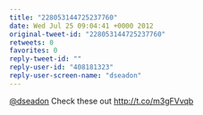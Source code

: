 ```yaml
---
title: "228053144725237760"
date: Wed Jul 25 09:04:41 +0000 2012
original-tweet-id: "228053144725237760"
retweets: 0
favorites: 0
reply-tweet-id: ""
reply-user-id: "408181323"
reply-user-screen-name: "dseadon"
---
```

<a href="https://twitter.com/dseadon">@dseadon</a> Check these out http://t.co/m3gFVvqb
